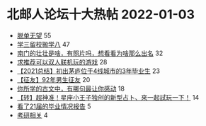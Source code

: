 # 北邮人论坛十大热帖 2022-01-03

- [脱单无望](https://bbs.byr.cn/article/Feeling/3183054) 55
- [学三留校搬学八](https://bbs.byr.cn/article/Talking/6324083) 47
- [南门的壮壮是啥，有照片吗，想看看为啥那么出名](https://bbs.byr.cn/article/Picture/3310010) 32
- [求推荐可以双人联机玩的游戏](https://bbs.byr.cn/article/PCGame/132802) 28
- [【2021总结】初出茅庐位于4线城市的3年毕业生](https://bbs.byr.cn/article/WorkLife/1180218) 23
- [【征友】92年男生征友](https://bbs.byr.cn/article/Friends/2014242) 20
- [你所学的古文中，有哪句最让你感动](https://bbs.byr.cn/article/Poetry/26456) 18
- [【转】超神准！星座小王子独创的新型占卜、來一起試玩一下！](https://bbs.byr.cn/article/Constellations/326533) 14
- [看了21届的毕业情况报告](https://bbs.byr.cn/article/GoAbroad/382056) 5
- [考研相关](https://bbs.byr.cn/article/AimGraduate/1212919) 4


